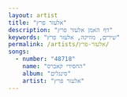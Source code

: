 ```yaml
---
layout: artist
title: "אלעזר פרץ"
description: "דף האמן אלעזר פרץ"
keywords: "שירים, מוזיקה, אלעזר פרץ"
permalink: /artists/אלעזר-פרץ/
songs:
  - number: "48718"
    name: "החסידי קאברס"
    album: "סינגלים"
    artist: "אלעזר פרץ"
---
```

